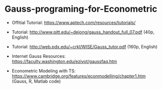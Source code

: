 # Gauss-programing-for-Econometric  

* Offitial Tutorial: https://www.aptech.com/resources/tutorials/  
* Tutorial: http://www.pitt.edu/~dejong/gauss_handout_full_07.pdf (40p, English)  
* Tutorial: http://web.pdx.edu/~crkl/WISE/Gauss_tutor.pdf (160p, English)  

* Internet Gauss Resources: https://faculty.washington.edu/ezivot/gaussfaq.htm  

* Econometric Modeling with TS: https://www.cambridge.org/features/econmodelling/chapter1.htm (Gauss, R, Matlab code)  

